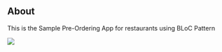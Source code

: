 ## About
This is the Sample Pre-Ordering App for restaurants using BLoC Pattern 

![](demo/demo.gif)